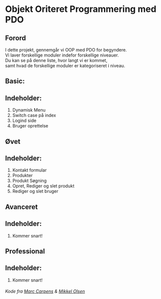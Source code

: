 # Objekt Oriteret Programmering med PDO

## Forord
I dette projekt, gennemgår vi OOP med PDO for begyndere. <br>
Vi laver forskellige moduler indefor forskellige niveauer.<br>
Du kan se på denne liste, hvor langt vi er kommet,<br>
samt hvad de forskellige moduler er kategoriseret i niveau.

## Basic:
## Indeholder:
1) Dynamisk Menu
2) Switch case på index
3) Logind side
4) Bruger oprettelse

## Øvet
## Indeholder:
1) Kontakt formular
2) Produkter
3) Produkt Søgning
4) Opret, Rediger og slet produkt
5) Rediger og slet bruger


## Avanceret 
## Indeholder:
1) Kommer snart!


## Professional
## Indeholder:
1) Kommer snart! 

###### Kode fra [Marc Carpens](https://github.com/Mcarpens "Marc Carpens") & [Mikkel Olsen](https://github.com/MikkelOlsen "Mikkel Olsen")